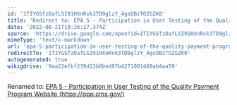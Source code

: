 ```yaml
---
id: '1TIYGSfzDafLSI91HXnRxk3TD9glzY_4gsDBzTOZGZK0'
title: 'Redirect to: EPA 5 - Participation in User Testing of the Quality Payment Program Website (https://qpp.cms.gov/)'
date: '2022-08-21T19:26:27.374Z'
source: 'https://drive.google.com/open?id=1TIYGSfzDafLSI91HXnRxk3TD9glzY_4gsDBzTOZGZK0'
mimeType: 'text/x-markdown'
url: 'epa-5-participation-in-user-testing-of-the-quality-payment-program-website-https-qpp.cms.gov.md'
redirectTo: '1TIYGSfzDafLSI91HXnRxk3TD9glzY_4gsDBzTOZGZK0'
autogenerated: true
wikigdrive: '9aa22efbf239d13b6bed97b4271001468ab4aa59'
---
```

Renamed to: [EPA 5 - Participation in User Testing of the Quality Payment Program Website (https://qpp.cms.gov/)](epa-5-participation-in-user-testing-of-the-quality-payment-program-website-https-qpp.cms.gov.md)
